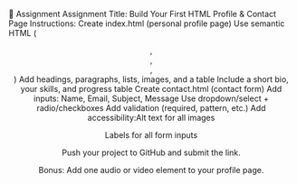 📝 Assignment
Assignment Title: Build Your First HTML Profile & Contact Page
Instructions:
Create index.html (personal profile page)
Use semantic HTML (<header>, <main>, <section>, <footer>)
Add headings, paragraphs, lists, images, and a table
Include a short bio, your skills, and progress table
Create contact.html (contact form)
Add inputs: Name, Email, Subject, Message
Use dropdown/select + radio/checkboxes
Add validation (required, pattern, etc.)
Add accessibility:Alt text for all images

Labels for all form inputs

Push your project to GitHub and submit the link.

Bonus: Add one audio or video element to your profile page.
